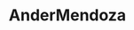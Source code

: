 ---
title: AnderMendoza
github: https://github.com/AnderMendoza
mode: dark
transition: 1.4s
score: 90.6
archetype:
- Little Bit of Everything
- Editor’s Choice
---
